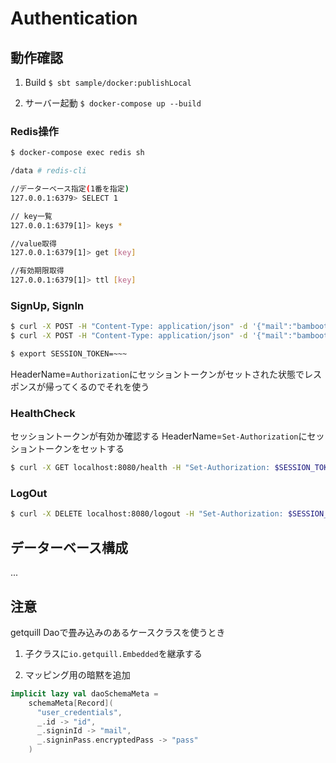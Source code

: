 # Authentication


## 動作確認

1. Build
`$ sbt sample/docker:publishLocal`

2. サーバー起動
`$ docker-compose up --build`

### Redis操作
```bash
$ docker-compose exec redis sh

/data # redis-cli

//データーベース指定(1番を指定)
127.0.0.1:6379> SELECT 1 

// key一覧
127.0.0.1:6379[1]> keys *

//value取得
127.0.0.1:6379[1]> get [key]

//有効期限取得
127.0.0.1:6379[1]> ttl [key] 
```

### SignUp, SignIn
```bash
$ curl -X POST -H "Content-Type: application/json" -d '{"mail":"bambootuna@gmail.com","pass":"pass"}' localhost:8080/signup -i
$ curl -X POST -H "Content-Type: application/json" -d '{"mail":"bambootuna@gmail.com","pass":"pass"}' localhost:8080/signin -i

$ export SESSION_TOKEN=~~~
```
HeaderName=`Authorization`にセッショントークンがセットされた状態でレスポンスが帰ってくるのでそれを使う

### HealthCheck
セッショントークンが有効か確認する
HeaderName=`Set-Authorization`にセッショントークンをセットする
```bash
$ curl -X GET localhost:8080/health -H "Set-Authorization: $SESSION_TOKEN"
```

### LogOut
```bash
$ curl -X DELETE localhost:8080/logout -H "Set-Authorization: $SESSION_TOKEN"
```


## データーベース構成
...

## 注意
getquill
Daoで畳み込みのあるケースクラスを使うとき
1. 子クラスに`io.getquill.Embedded`を継承する

2. マッピング用の暗黙を追加
```scala
implicit lazy val daoSchemaMeta =
    schemaMeta[Record](
      "user_credentials",
      _.id -> "id",
      _.signinId -> "mail",
      _.signinPass.encryptedPass -> "pass"
    )
```
